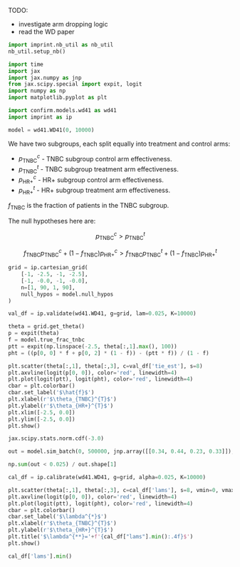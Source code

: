 TODO: 
- investigate arm dropping logic
- read the WD paper

```python
import imprint.nb_util as nb_util
nb_util.setup_nb()

import time
import jax
import jax.numpy as jnp
from jax.scipy.special import expit, logit
import numpy as np
import matplotlib.pyplot as plt

import confirm.models.wd41 as wd41
import imprint as ip

model = wd41.WD41(0, 10000)
```

We have two subgroups, each split equally into treatment and control arms:
- $p_{\mathrm{TNBC}}^{c}$ - TNBC subgroup control arm effectiveness.
- $p_{\mathrm{TNBC}}^{t}$ - TNBC subgroup treatment arm effectiveness.
- $p_{\mathrm{HR+}}^{c}$ - HR+ subgroup control arm effectiveness.
- $p_{\mathrm{HR+}}^{t}$ - HR+ subgroup treatment arm effectiveness.
  
$f_{\mathrm{TNBC}}$ is the fraction of patients in the TNBC subgroup.

The null hypotheses here are:

$$
p_{\mathrm{TNBC}}^{c} > p_{\mathrm{TNBC}}^{t}
$$

$$
f_{\mathrm{TNBC}} p_{\mathrm{TNBC}}^{c} + (1 - f_{\mathrm{TNBC}}) p_{\mathrm{HR+}}^{c} > 
f_{\mathrm{TNBC}} p_{\mathrm{TNBC}}^{t} + (1 - f_{\mathrm{TNBC}}) p_{\mathrm{HR+}}^{t}
$$

```python
grid = ip.cartesian_grid(
    [-1, -2.5, -1, -2.5],
    [-1, -0.0, -1, -0.0],
    n=[1, 90, 1, 90],
    null_hypos = model.null_hypos
)
```

```python
val_df = ip.validate(wd41.WD41, g=grid, lam=0.025, K=10000)
```

```python
theta = grid.get_theta()
p = expit(theta)
f = model.true_frac_tnbc
ptt = expit(np.linspace(-2.5, theta[:,1].max(), 100))
pht = ((p[0, 0] * f + p[0, 2] * (1 - f)) - (ptt * f)) / (1 - f)
```

```python
plt.scatter(theta[:,1], theta[:,3], c=val_df['tie_est'], s=8)
plt.axvline(logit(p[0, 0]), color='red', linewidth=4)
plt.plot(logit(ptt), logit(pht), color='red', linewidth=4)
cbar = plt.colorbar()
cbar.set_label('$\hat{f}$')
plt.xlabel(r'$\theta_{TNBC}^{T}$')
plt.ylabel(r'$\theta_{HR+}^{T}$')
plt.xlim([-2.5, 0.0])
plt.ylim([-2.5, 0.0])
plt.show()
```

```python
jax.scipy.stats.norm.cdf(-3.0)
```

```python
out = model.sim_batch(0, 500000, jnp.array([[0.34, 0.44, 0.23, 0.33]]), jnp.array([[True, True]]))
```

```python
np.sum(out < 0.025) / out.shape[1]
```

```python
cal_df = ip.calibrate(wd41.WD41, g=grid, alpha=0.025, K=10000)
```

```python
plt.scatter(theta[:,1], theta[:,3], c=cal_df['lams'], s=8, vmin=0, vmax=0.05)
plt.axvline(logit(p[0, 0]), color='red', linewidth=4)
plt.plot(logit(ptt), logit(pht), color='red', linewidth=4)
cbar = plt.colorbar()
cbar.set_label('$\lambda^{*}$')
plt.xlabel(r'$\theta_{TNBC}^{T}$')
plt.ylabel(r'$\theta_{HR+}^{T}$')
plt.title('$\lambda^{**}='+f'{cal_df["lams"].min():.4f}$')
plt.show()
```

```python
cal_df['lams'].min()
```

